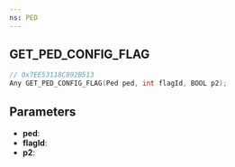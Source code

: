 ```yaml
---
ns: PED
---
```

## GET_PED_CONFIG_FLAG

```c
// 0x7EE53118C892B513
Any GET_PED_CONFIG_FLAG(Ped ped, int flagId, BOOL p2);
```

## Parameters
* **ped**:
* **flagId**:
* **p2**:
